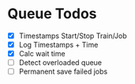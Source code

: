 # Queue Todos

- [x] Timestamps Start/Stop Train/Job
- [x] Log Timestamps + Time
- [x] Calc wait time
- [ ] Detect overloaded queue
- [ ] Permanent save failed jobs
